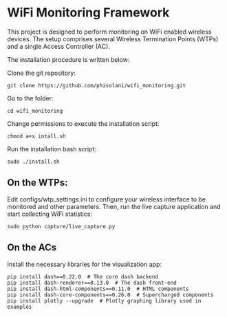 # WiFi Monitoring Framework

This project is designed to perform monitoring on WiFi enabled wireless devices. The setup comprises several Wireless Termination Points (WTPs) and a single Access Controller (AC).

The installation procedure is written below:

Clone the git repository:
```
git clone https://github.com/phisolani/wifi_monitoring.git
```

Go to the folder:
```
cd wifi_monitoring
```

Change permissions to execute the installation script:
```
chmod a+x intall.sh
```

Run the installation bash script:
```
sudo ./install.sh
```

## On the WTPs:

Edit configs/wtp_settings.ini to configure your wireless interface to be monitored and other parameters. 
Then, run the live capture application and start collecting WiFi statistics:
```
sudo python capture/live_capture.py
```

## On the ACs

Install the necessary libraries for the visualization app:
```
pip install dash==0.22.0  # The core dash backend
pip install dash-renderer==0.13.0  # The dash front-end
pip install dash-html-components==0.11.0  # HTML components
pip install dash-core-components==0.26.0  # Supercharged components
pip install plotly --upgrade  # Plotly graphing library used in examples
```